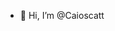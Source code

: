 - 👋 Hi, I’m @Caioscatt



<!---
Caioscatt/Caioscatt is a ✨ special ✨ repository because its `README.md` (this file) appears on your GitHub profile.
You can click the Preview link to take a look at your changes.
--->

